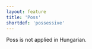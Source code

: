 ```yaml
---
layout: feature
title: 'Poss'
shortdef: 'possessive'
---
```


Poss is not applied in Hungarian.
<!-- Interlanguage links updated Út zář 29 20:31:37 CEST 2020 -->
